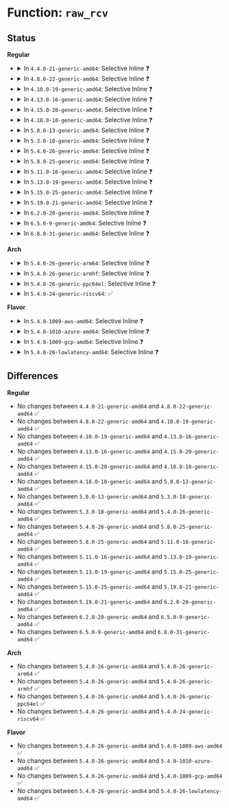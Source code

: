 # Function: <code>raw_rcv</code>

## Status
<b>Regular</b>
<ul>
<li>
<details>
<summary>In <code>4.4.0-21-generic-amd64</code>: Selective Inline ❓</summary>

```c
int raw_rcv(struct sock * sk, struct sk_buff * skb)
```

```json
{
  "name": "raw_rcv",
  "collision_type": "Unique Global",
  "inline_type": "Selective",
  "funcs": [
    {
      "addr": 18446744071586732624,
      "name": "raw_rcv",
      "external": true,
      "loc": "net/ipv4/raw.c:323",
      "file": "net/ipv4/raw.c",
      "inline": "not declared, inlined",
      "caller_inline": [],
      "caller_func": [
        "net/ipv4/ip_input.c:ip_call_ra_chain",
        "net/ipv4/ip_input.c:ip_call_ra_chain",
        "net/ipv4/raw.c:raw_local_deliver",
        "net/ipv4/ipmr.c:ip_mr_input"
      ]
    }
  ],
  "symbols": [
    {
      "addr": 18446744071586732624,
      "name": "raw_rcv",
      "section": ".text",
      "bind": "STB_GLOBAL",
      "size": 232
    }
  ]
}
```
</details>
</li>
<li>
<details>
<summary>In <code>4.8.0-22-generic-amd64</code>: Selective Inline ❓</summary>

```c
int raw_rcv(struct sock * sk, struct sk_buff * skb)
```

```json
{
  "name": "raw_rcv",
  "collision_type": "Unique Global",
  "inline_type": "Selective",
  "funcs": [
    {
      "addr": 18446744071587180640,
      "name": "raw_rcv",
      "external": true,
      "loc": "net/ipv4/raw.c:325",
      "file": "net/ipv4/raw.c",
      "inline": "not declared, inlined",
      "caller_inline": [],
      "caller_func": [
        "net/ipv4/ip_input.c:ip_call_ra_chain",
        "net/ipv4/ip_input.c:ip_call_ra_chain",
        "net/ipv4/raw.c:raw_local_deliver",
        "net/ipv4/ipmr.c:ip_mr_input"
      ]
    }
  ],
  "symbols": [
    {
      "addr": 18446744071587180640,
      "name": "raw_rcv",
      "section": ".text",
      "bind": "STB_GLOBAL",
      "size": 232
    }
  ]
}
```
</details>
</li>
<li>
<details>
<summary>In <code>4.10.0-19-generic-amd64</code>: Selective Inline ❓</summary>

```c
int raw_rcv(struct sock * sk, struct sk_buff * skb)
```

```json
{
  "name": "raw_rcv",
  "collision_type": "Unique Global",
  "inline_type": "Selective",
  "funcs": [
    {
      "addr": 18446744071587380800,
      "name": "raw_rcv",
      "external": true,
      "loc": "net/ipv4/raw.c:327",
      "file": "net/ipv4/raw.c",
      "inline": "not declared, inlined",
      "caller_inline": [],
      "caller_func": [
        "net/ipv4/ip_input.c:ip_call_ra_chain",
        "net/ipv4/ip_input.c:ip_call_ra_chain",
        "net/ipv4/raw.c:raw_local_deliver",
        "net/ipv4/ipmr.c:ip_mr_input"
      ]
    }
  ],
  "symbols": [
    {
      "addr": 18446744071587380800,
      "name": "raw_rcv",
      "section": ".text",
      "bind": "STB_GLOBAL",
      "size": 232
    }
  ]
}
```
</details>
</li>
<li>
<details>
<summary>In <code>4.13.0-16-generic-amd64</code>: Selective Inline ❓</summary>

```c
int raw_rcv(struct sock * sk, struct sk_buff * skb)
```

```json
{
  "name": "raw_rcv",
  "collision_type": "Unique Global",
  "inline_type": "Selective",
  "funcs": [
    {
      "addr": 18446744071587515184,
      "name": "raw_rcv",
      "external": true,
      "loc": "net/ipv4/raw.c:327",
      "file": "net/ipv4/raw.c",
      "inline": "not declared, inlined",
      "caller_inline": [],
      "caller_func": [
        "net/ipv4/ip_input.c:ip_call_ra_chain",
        "net/ipv4/ip_input.c:ip_call_ra_chain",
        "net/ipv4/raw.c:raw_local_deliver",
        "net/ipv4/ipmr.c:ip_mr_input"
      ]
    }
  ],
  "symbols": [
    {
      "addr": 18446744071587515184,
      "name": "raw_rcv",
      "section": ".text",
      "bind": "STB_GLOBAL",
      "size": 244
    }
  ]
}
```
</details>
</li>
<li>
<details>
<summary>In <code>4.15.0-20-generic-amd64</code>: Selective Inline ❓</summary>

```c
int raw_rcv(struct sock * sk, struct sk_buff * skb)
```

```json
{
  "name": "raw_rcv",
  "collision_type": "Unique Global",
  "inline_type": "Selective",
  "funcs": [
    {
      "addr": 18446744071588038000,
      "name": "raw_rcv",
      "external": true,
      "loc": "net/ipv4/raw.c:333",
      "file": "net/ipv4/raw.c",
      "inline": "not declared, inlined",
      "caller_inline": [],
      "caller_func": [
        "net/ipv4/ip_input.c:ip_call_ra_chain",
        "net/ipv4/ip_input.c:ip_call_ra_chain",
        "net/ipv4/raw.c:raw_local_deliver",
        "net/ipv4/ipmr.c:ip_mr_input"
      ]
    }
  ],
  "symbols": [
    {
      "addr": 18446744071588038000,
      "name": "raw_rcv",
      "section": ".text",
      "bind": "STB_GLOBAL",
      "size": 250
    }
  ]
}
```
</details>
</li>
<li>
<details>
<summary>In <code>4.18.0-10-generic-amd64</code>: Selective Inline ❓</summary>

```c
int raw_rcv(struct sock * sk, struct sk_buff * skb)
```

```json
{
  "name": "raw_rcv",
  "collision_type": "Unique Global",
  "inline_type": "Selective",
  "funcs": [
    {
      "addr": 18446744071588389408,
      "name": "raw_rcv",
      "external": true,
      "loc": "net/ipv4/raw.c:333",
      "file": "net/ipv4/raw.c",
      "inline": "not declared, inlined",
      "caller_inline": [],
      "caller_func": [
        "net/ipv4/ip_input.c:ip_call_ra_chain",
        "net/ipv4/ip_input.c:ip_call_ra_chain",
        "net/ipv4/raw.c:raw_local_deliver",
        "net/ipv4/ipmr.c:ip_mr_input"
      ]
    }
  ],
  "symbols": [
    {
      "addr": 18446744071588389408,
      "name": "raw_rcv",
      "section": ".text",
      "bind": "STB_GLOBAL",
      "size": 250
    }
  ]
}
```
</details>
</li>
<li>
<details>
<summary>In <code>5.0.0-13-generic-amd64</code>: Selective Inline ❓</summary>

```c
int raw_rcv(struct sock * sk, struct sk_buff * skb)
```

```json
{
  "name": "raw_rcv",
  "collision_type": "Unique Global",
  "inline_type": "Selective",
  "funcs": [
    {
      "addr": 18446744071588579968,
      "name": "raw_rcv",
      "external": true,
      "loc": "net/ipv4/raw.c:332",
      "file": "net/ipv4/raw.c",
      "inline": "not declared, inlined",
      "caller_inline": [],
      "caller_func": [
        "net/ipv4/ip_input.c:ip_call_ra_chain",
        "net/ipv4/ip_input.c:ip_call_ra_chain",
        "net/ipv4/raw.c:raw_local_deliver",
        "net/ipv4/ipmr.c:ip_mr_input"
      ]
    }
  ],
  "symbols": [
    {
      "addr": 18446744071588579968,
      "name": "raw_rcv",
      "section": ".text",
      "bind": "STB_GLOBAL",
      "size": 243
    }
  ]
}
```
</details>
</li>
<li>
<details>
<summary>In <code>5.3.0-18-generic-amd64</code>: Selective Inline ❓</summary>

```c
int raw_rcv(struct sock * sk, struct sk_buff * skb)
```

```json
{
  "name": "raw_rcv",
  "collision_type": "Unique Global",
  "inline_type": "Selective",
  "funcs": [
    {
      "addr": 18446744071588991280,
      "name": "raw_rcv",
      "external": true,
      "loc": "net/ipv4/raw.c:328",
      "file": "net/ipv4/raw.c",
      "inline": "not declared, inlined",
      "caller_inline": [],
      "caller_func": [
        "net/ipv4/ip_input.c:ip_call_ra_chain",
        "net/ipv4/ip_input.c:ip_call_ra_chain",
        "net/ipv4/raw.c:raw_local_deliver",
        "net/ipv4/ipmr.c:ip_mr_input"
      ]
    }
  ],
  "symbols": [
    {
      "addr": 18446744071588991280,
      "name": "raw_rcv",
      "section": ".text",
      "bind": "STB_GLOBAL",
      "size": 253
    }
  ]
}
```
</details>
</li>
<li>
<details>
<summary>In <code>5.4.0-26-generic-amd64</code>: Selective Inline ❓</summary>

```c
int raw_rcv(struct sock * sk, struct sk_buff * skb)
```

```json
{
  "name": "raw_rcv",
  "collision_type": "Unique Global",
  "inline_type": "Selective",
  "funcs": [
    {
      "addr": 18446744071589215744,
      "name": "raw_rcv",
      "external": true,
      "loc": "net/ipv4/raw.c:328",
      "file": "net/ipv4/raw.c",
      "inline": "not declared, inlined",
      "caller_inline": [],
      "caller_func": [
        "net/ipv4/ip_input.c:ip_call_ra_chain",
        "net/ipv4/ip_input.c:ip_call_ra_chain",
        "net/ipv4/raw.c:raw_local_deliver",
        "net/ipv4/ipmr.c:ip_mr_input"
      ]
    }
  ],
  "symbols": [
    {
      "addr": 18446744071589215744,
      "name": "raw_rcv",
      "section": ".text",
      "bind": "STB_GLOBAL",
      "size": 226
    }
  ]
}
```
</details>
</li>
<li>
<details>
<summary>In <code>5.8.0-25-generic-amd64</code>: Selective Inline ❓</summary>

```c
int raw_rcv(struct sock * sk, struct sk_buff * skb)
```

```json
{
  "name": "raw_rcv",
  "collision_type": "Unique Global",
  "inline_type": "Selective",
  "funcs": [
    {
      "addr": 18446744071590188240,
      "name": "raw_rcv",
      "external": true,
      "loc": "net/ipv4/raw.c:328",
      "file": "net/ipv4/raw.c",
      "inline": "not declared, inlined",
      "caller_inline": [],
      "caller_func": [
        "net/ipv4/ip_input.c:ip_call_ra_chain",
        "net/ipv4/ip_input.c:ip_call_ra_chain",
        "net/ipv4/raw.c:raw_v4_input",
        "net/ipv4/ipmr.c:ip_mr_input"
      ]
    }
  ],
  "symbols": [
    {
      "addr": 18446744071590188240,
      "name": "raw_rcv",
      "section": ".text",
      "bind": "STB_GLOBAL",
      "size": 277
    }
  ]
}
```
</details>
</li>
<li>
<details>
<summary>In <code>5.11.0-16-generic-amd64</code>: Selective Inline ❓</summary>

```c
int raw_rcv(struct sock * sk, struct sk_buff * skb)
```

```json
{
  "name": "raw_rcv",
  "collision_type": "Unique Global",
  "inline_type": "Selective",
  "funcs": [
    {
      "addr": 18446744071590237520,
      "name": "raw_rcv",
      "external": true,
      "loc": "net/ipv4/raw.c:329",
      "file": "net/ipv4/raw.c",
      "inline": "not declared, inlined",
      "caller_inline": [],
      "caller_func": [
        "net/ipv4/ip_input.c:ip_call_ra_chain",
        "net/ipv4/ip_input.c:ip_call_ra_chain",
        "net/ipv4/raw.c:raw_v4_input",
        "net/ipv4/ipmr.c:ip_mr_input"
      ]
    }
  ],
  "symbols": [
    {
      "addr": 18446744071590237520,
      "name": "raw_rcv",
      "section": ".text",
      "bind": "STB_GLOBAL",
      "size": 277
    }
  ]
}
```
</details>
</li>
<li>
<details>
<summary>In <code>5.13.0-19-generic-amd64</code>: Selective Inline ❓</summary>

```c
int raw_rcv(struct sock * sk, struct sk_buff * skb)
```

```json
{
  "name": "raw_rcv",
  "collision_type": "Unique Global",
  "inline_type": "Selective",
  "funcs": [
    {
      "addr": 18446744071590151712,
      "name": "raw_rcv",
      "external": true,
      "loc": "net/ipv4/raw.c:329",
      "file": "net/ipv4/raw.c",
      "inline": "not declared, inlined",
      "caller_inline": [],
      "caller_func": [
        "net/ipv4/ip_input.c:ip_call_ra_chain",
        "net/ipv4/ip_input.c:ip_call_ra_chain",
        "net/ipv4/raw.c:raw_v4_input",
        "net/ipv4/ipmr.c:ip_mr_input"
      ]
    }
  ],
  "symbols": [
    {
      "addr": 18446744071590151712,
      "name": "raw_rcv",
      "section": ".text",
      "bind": "STB_GLOBAL",
      "size": 277
    }
  ]
}
```
</details>
</li>
<li>
<details>
<summary>In <code>5.15.0-25-generic-amd64</code>: Selective Inline ❓</summary>

```c
int raw_rcv(struct sock * sk, struct sk_buff * skb)
```

```json
{
  "name": "raw_rcv",
  "collision_type": "Unique Global",
  "inline_type": "Selective",
  "funcs": [
    {
      "addr": 18446744071590932096,
      "name": "raw_rcv",
      "external": true,
      "loc": "net/ipv4/raw.c:329",
      "file": "net/ipv4/raw.c",
      "inline": "not declared, inlined",
      "caller_inline": [],
      "caller_func": [
        "net/ipv4/ip_input.c:ip_call_ra_chain",
        "net/ipv4/ip_input.c:ip_call_ra_chain",
        "net/ipv4/raw.c:raw_v4_input",
        "net/ipv4/ipmr.c:ip_mr_input"
      ]
    }
  ],
  "symbols": [
    {
      "addr": 18446744071590932096,
      "name": "raw_rcv",
      "section": ".text",
      "bind": "STB_GLOBAL",
      "size": 286
    }
  ]
}
```
</details>
</li>
<li>
<details>
<summary>In <code>5.19.0-21-generic-amd64</code>: Selective Inline ❓</summary>

```c
int raw_rcv(struct sock * sk, struct sk_buff * skb)
```

```json
{
  "name": "raw_rcv",
  "collision_type": "Unique Global",
  "inline_type": "Selective",
  "funcs": [
    {
      "addr": 18446744071592573696,
      "name": "raw_rcv",
      "external": true,
      "loc": "net/ipv4/raw.c:301",
      "file": "net/ipv4/raw.c",
      "inline": "not declared, inlined",
      "caller_inline": [],
      "caller_func": [
        "net/ipv4/ip_input.c:ip_call_ra_chain",
        "net/ipv4/ip_input.c:ip_call_ra_chain",
        "net/ipv4/raw.c:raw_v4_input",
        "net/ipv4/ipmr.c:ip_mr_input"
      ]
    }
  ],
  "symbols": [
    {
      "addr": 18446744071592573696,
      "name": "raw_rcv",
      "section": ".text",
      "bind": "STB_GLOBAL",
      "size": 314
    }
  ]
}
```
</details>
</li>
<li>
<details>
<summary>In <code>6.2.0-20-generic-amd64</code>: Selective Inline ❓</summary>

```c
int raw_rcv(struct sock * sk, struct sk_buff * skb)
```

```json
{
  "name": "raw_rcv",
  "collision_type": "Unique Global",
  "inline_type": "Selective",
  "funcs": [
    {
      "addr": 18446744071594435536,
      "name": "raw_rcv",
      "external": true,
      "loc": "net/ipv4/raw.c:301",
      "file": "net/ipv4/raw.c",
      "inline": "not declared, inlined",
      "caller_inline": [],
      "caller_func": [
        "net/ipv4/ip_input.c:ip_call_ra_chain",
        "net/ipv4/ip_input.c:ip_call_ra_chain",
        "net/ipv4/raw.c:raw_v4_input",
        "net/ipv4/ipmr.c:ip_mr_input"
      ]
    }
  ],
  "symbols": [
    {
      "addr": 18446744071594435536,
      "name": "raw_rcv",
      "section": ".text",
      "bind": "STB_GLOBAL",
      "size": 221
    }
  ]
}
```
</details>
</li>
<li>
<details>
<summary>In <code>6.5.0-9-generic-amd64</code>: Selective Inline ❓</summary>

```c
int raw_rcv(struct sock * sk, struct sk_buff * skb)
```

```json
{
  "name": "raw_rcv",
  "collision_type": "Unique Global",
  "inline_type": "Selective",
  "funcs": [
    {
      "addr": 18446744071594825456,
      "name": "raw_rcv",
      "external": true,
      "loc": "net/ipv4/raw.c:302",
      "file": "net/ipv4/raw.c",
      "inline": "not declared, inlined",
      "caller_inline": [],
      "caller_func": [
        "net/ipv4/ip_input.c:ip_call_ra_chain",
        "net/ipv4/ip_input.c:ip_call_ra_chain",
        "net/ipv4/raw.c:raw_v4_input",
        "net/ipv4/ipmr.c:ip_mr_input"
      ]
    }
  ],
  "symbols": [
    {
      "addr": 18446744071594825456,
      "name": "raw_rcv",
      "section": ".text",
      "bind": "STB_GLOBAL",
      "size": 273
    }
  ]
}
```
</details>
</li>
<li>
<details>
<summary>In <code>6.8.0-31-generic-amd64</code>: Selective Inline ❓</summary>

```c
int raw_rcv(struct sock * sk, struct sk_buff * skb)
```

```json
{
  "name": "raw_rcv",
  "collision_type": "Unique Global",
  "inline_type": "Selective",
  "funcs": [
    {
      "addr": 18446744071595636736,
      "name": "raw_rcv",
      "external": true,
      "loc": "net/ipv4/raw.c:304",
      "file": "net/ipv4/raw.c",
      "inline": "not declared, inlined",
      "caller_inline": [],
      "caller_func": [
        "net/ipv4/ip_input.c:ip_call_ra_chain",
        "net/ipv4/ip_input.c:ip_call_ra_chain",
        "net/ipv4/raw.c:raw_v4_input",
        "net/ipv4/ipmr.c:ip_mr_input"
      ]
    }
  ],
  "symbols": [
    {
      "addr": 18446744071595636736,
      "name": "raw_rcv",
      "section": ".text",
      "bind": "STB_GLOBAL",
      "size": 278
    }
  ]
}
```
</details>
</li>
</ul>
<b>Arch</b>
<ul>
<li>
<details>
<summary>In <code>5.4.0-26-generic-arm64</code>: Selective Inline ❓</summary>

```c
int raw_rcv(struct sock * sk, struct sk_buff * skb)
```

```json
{
  "name": "raw_rcv",
  "collision_type": "Unique Global",
  "inline_type": "Selective",
  "funcs": [
    {
      "addr": 18446603336502839200,
      "name": "raw_rcv",
      "external": true,
      "loc": "net/ipv4/raw.c:328",
      "file": "net/ipv4/raw.c",
      "inline": "not declared, inlined",
      "caller_inline": [],
      "caller_func": [
        "net/ipv4/ip_input.c:ip_call_ra_chain",
        "net/ipv4/ip_input.c:ip_call_ra_chain",
        "net/ipv4/raw.c:raw_local_deliver",
        "net/ipv4/ipmr.c:ip_mr_input"
      ]
    }
  ],
  "symbols": [
    {
      "addr": 18446603336502839200,
      "name": "raw_rcv",
      "section": ".text",
      "bind": "STB_GLOBAL",
      "size": 276
    }
  ]
}
```
</details>
</li>
<li>
<details>
<summary>In <code>5.4.0-26-generic-armhf</code>: Selective Inline ❓</summary>

```c
int raw_rcv(struct sock * sk, struct sk_buff * skb)
```

```json
{
  "name": "raw_rcv",
  "collision_type": "Unique Global",
  "inline_type": "Selective",
  "funcs": [
    {
      "addr": 3235538428,
      "name": "raw_rcv",
      "external": true,
      "loc": "net/ipv4/raw.c:328",
      "file": "net/ipv4/raw.c",
      "inline": "not declared, inlined",
      "caller_inline": [],
      "caller_func": [
        "net/ipv4/ip_input.c:ip_call_ra_chain",
        "net/ipv4/ip_input.c:ip_call_ra_chain",
        "net/ipv4/raw.c:raw_local_deliver",
        "net/ipv4/ipmr.c:ip_mr_input"
      ]
    }
  ],
  "symbols": [
    {
      "addr": 3235538428,
      "name": "raw_rcv",
      "section": ".text",
      "bind": "STB_GLOBAL",
      "size": 284
    }
  ]
}
```
</details>
</li>
<li>
<details>
<summary>In <code>5.4.0-26-generic-ppc64el</code>: Selective Inline ❓</summary>

```c
int raw_rcv(struct sock * sk, struct sk_buff * skb)
```

```json
{
  "name": "raw_rcv",
  "collision_type": "Unique Global",
  "inline_type": "Selective",
  "funcs": [
    {
      "addr": 13835058055296491232,
      "name": "raw_rcv",
      "external": true,
      "loc": "net/ipv4/raw.c:328",
      "file": "net/ipv4/raw.c",
      "inline": "not declared, inlined",
      "caller_inline": [],
      "caller_func": [
        "net/ipv4/ip_input.c:ip_call_ra_chain",
        "net/ipv4/ip_input.c:ip_call_ra_chain",
        "net/ipv4/raw.c:raw_local_deliver",
        "net/ipv4/ipmr.c:ip_mr_input"
      ]
    }
  ],
  "symbols": [
    {
      "addr": 13835058055296491232,
      "name": "raw_rcv",
      "section": ".text",
      "bind": "STB_GLOBAL",
      "size": 348
    }
  ]
}
```
</details>
</li>
<li>
<details>
<summary>In <code>5.4.0-24-generic-riscv64</code>: ✅</summary>

```c
int raw_rcv(struct sock * sk, struct sk_buff * skb)
```

```json
{
  "name": "raw_rcv",
  "collision_type": "Unique Global",
  "inline_type": "No",
  "funcs": [
    {
      "addr": 18446743936278948184,
      "name": "raw_rcv",
      "external": true,
      "loc": "net/ipv4/raw.c:328",
      "file": "net/ipv4/raw.c",
      "inline": "seen, unknown",
      "caller_inline": [],
      "caller_func": [
        "net/ipv4/ip_input.c:ip_call_ra_chain",
        "net/ipv4/ip_input.c:ip_call_ra_chain",
        "net/ipv4/raw.c:raw_local_deliver",
        "net/ipv4/ipmr.c:ip_mr_input"
      ]
    }
  ],
  "symbols": [
    {
      "addr": 18446743936278948184,
      "name": "raw_rcv",
      "section": ".text",
      "bind": "STB_GLOBAL",
      "size": 208
    }
  ]
}
```
</details>
</li>
</ul>
<b>Flavor</b>
<ul>
<li>
<details>
<summary>In <code>5.4.0-1009-aws-amd64</code>: Selective Inline ❓</summary>

```c
int raw_rcv(struct sock * sk, struct sk_buff * skb)
```

```json
{
  "name": "raw_rcv",
  "collision_type": "Unique Global",
  "inline_type": "Selective",
  "funcs": [
    {
      "addr": 18446744071588822128,
      "name": "raw_rcv",
      "external": true,
      "loc": "net/ipv4/raw.c:328",
      "file": "net/ipv4/raw.c",
      "inline": "not declared, inlined",
      "caller_inline": [],
      "caller_func": [
        "net/ipv4/ip_input.c:ip_call_ra_chain",
        "net/ipv4/ip_input.c:ip_call_ra_chain",
        "net/ipv4/raw.c:raw_local_deliver",
        "net/ipv4/ipmr.c:ip_mr_input"
      ]
    }
  ],
  "symbols": [
    {
      "addr": 18446744071588822128,
      "name": "raw_rcv",
      "section": ".text",
      "bind": "STB_GLOBAL",
      "size": 226
    }
  ]
}
```
</details>
</li>
<li>
<details>
<summary>In <code>5.4.0-1010-azure-amd64</code>: Selective Inline ❓</summary>

```c
int raw_rcv(struct sock * sk, struct sk_buff * skb)
```

```json
{
  "name": "raw_rcv",
  "collision_type": "Unique Global",
  "inline_type": "Selective",
  "funcs": [
    {
      "addr": 18446744071588534064,
      "name": "raw_rcv",
      "external": true,
      "loc": "net/ipv4/raw.c:328",
      "file": "net/ipv4/raw.c",
      "inline": "not declared, inlined",
      "caller_inline": [],
      "caller_func": [
        "net/ipv4/ip_input.c:ip_call_ra_chain",
        "net/ipv4/ip_input.c:ip_call_ra_chain",
        "net/ipv4/raw.c:raw_local_deliver",
        "net/ipv4/ipmr.c:ip_mr_input"
      ]
    }
  ],
  "symbols": [
    {
      "addr": 18446744071588534064,
      "name": "raw_rcv",
      "section": ".text",
      "bind": "STB_GLOBAL",
      "size": 226
    }
  ]
}
```
</details>
</li>
<li>
<details>
<summary>In <code>5.4.0-1009-gcp-amd64</code>: Selective Inline ❓</summary>

```c
int raw_rcv(struct sock * sk, struct sk_buff * skb)
```

```json
{
  "name": "raw_rcv",
  "collision_type": "Unique Global",
  "inline_type": "Selective",
  "funcs": [
    {
      "addr": 18446744071589258304,
      "name": "raw_rcv",
      "external": true,
      "loc": "net/ipv4/raw.c:328",
      "file": "net/ipv4/raw.c",
      "inline": "not declared, inlined",
      "caller_inline": [],
      "caller_func": [
        "net/ipv4/ip_input.c:ip_call_ra_chain",
        "net/ipv4/ip_input.c:ip_call_ra_chain",
        "net/ipv4/raw.c:raw_local_deliver",
        "net/ipv4/ipmr.c:ip_mr_input"
      ]
    }
  ],
  "symbols": [
    {
      "addr": 18446744071589258304,
      "name": "raw_rcv",
      "section": ".text",
      "bind": "STB_GLOBAL",
      "size": 226
    }
  ]
}
```
</details>
</li>
<li>
<details>
<summary>In <code>5.4.0-26-lowlatency-amd64</code>: Selective Inline ❓</summary>

```c
int raw_rcv(struct sock * sk, struct sk_buff * skb)
```

```json
{
  "name": "raw_rcv",
  "collision_type": "Unique Global",
  "inline_type": "Selective",
  "funcs": [
    {
      "addr": 18446744071589299360,
      "name": "raw_rcv",
      "external": true,
      "loc": "net/ipv4/raw.c:328",
      "file": "net/ipv4/raw.c",
      "inline": "not declared, inlined",
      "caller_inline": [],
      "caller_func": [
        "net/ipv4/ip_input.c:ip_call_ra_chain",
        "net/ipv4/ip_input.c:ip_call_ra_chain",
        "net/ipv4/raw.c:raw_local_deliver",
        "net/ipv4/ipmr.c:ip_mr_input"
      ]
    }
  ],
  "symbols": [
    {
      "addr": 18446744071589299360,
      "name": "raw_rcv",
      "section": ".text",
      "bind": "STB_GLOBAL",
      "size": 226
    }
  ]
}
```
</details>
</li>
</ul>

## Differences
<b>Regular</b>
<ul>
<li>
No changes between <code>4.4.0-21-generic-amd64</code> and <code>4.8.0-22-generic-amd64</code> ✅
</li>
<li>
No changes between <code>4.8.0-22-generic-amd64</code> and <code>4.10.0-19-generic-amd64</code> ✅
</li>
<li>
No changes between <code>4.10.0-19-generic-amd64</code> and <code>4.13.0-16-generic-amd64</code> ✅
</li>
<li>
No changes between <code>4.13.0-16-generic-amd64</code> and <code>4.15.0-20-generic-amd64</code> ✅
</li>
<li>
No changes between <code>4.15.0-20-generic-amd64</code> and <code>4.18.0-10-generic-amd64</code> ✅
</li>
<li>
No changes between <code>4.18.0-10-generic-amd64</code> and <code>5.0.0-13-generic-amd64</code> ✅
</li>
<li>
No changes between <code>5.0.0-13-generic-amd64</code> and <code>5.3.0-18-generic-amd64</code> ✅
</li>
<li>
No changes between <code>5.3.0-18-generic-amd64</code> and <code>5.4.0-26-generic-amd64</code> ✅
</li>
<li>
No changes between <code>5.4.0-26-generic-amd64</code> and <code>5.8.0-25-generic-amd64</code> ✅
</li>
<li>
No changes between <code>5.8.0-25-generic-amd64</code> and <code>5.11.0-16-generic-amd64</code> ✅
</li>
<li>
No changes between <code>5.11.0-16-generic-amd64</code> and <code>5.13.0-19-generic-amd64</code> ✅
</li>
<li>
No changes between <code>5.13.0-19-generic-amd64</code> and <code>5.15.0-25-generic-amd64</code> ✅
</li>
<li>
No changes between <code>5.15.0-25-generic-amd64</code> and <code>5.19.0-21-generic-amd64</code> ✅
</li>
<li>
No changes between <code>5.19.0-21-generic-amd64</code> and <code>6.2.0-20-generic-amd64</code> ✅
</li>
<li>
No changes between <code>6.2.0-20-generic-amd64</code> and <code>6.5.0-9-generic-amd64</code> ✅
</li>
<li>
No changes between <code>6.5.0-9-generic-amd64</code> and <code>6.8.0-31-generic-amd64</code> ✅
</li>
</ul>
<b>Arch</b>
<ul>
<li>
No changes between <code>5.4.0-26-generic-amd64</code> and <code>5.4.0-26-generic-arm64</code> ✅
</li>
<li>
No changes between <code>5.4.0-26-generic-amd64</code> and <code>5.4.0-26-generic-armhf</code> ✅
</li>
<li>
No changes between <code>5.4.0-26-generic-amd64</code> and <code>5.4.0-26-generic-ppc64el</code> ✅
</li>
<li>
No changes between <code>5.4.0-26-generic-amd64</code> and <code>5.4.0-24-generic-riscv64</code> ✅
</li>
</ul>
<b>Flavor</b>
<ul>
<li>
No changes between <code>5.4.0-26-generic-amd64</code> and <code>5.4.0-1009-aws-amd64</code> ✅
</li>
<li>
No changes between <code>5.4.0-26-generic-amd64</code> and <code>5.4.0-1010-azure-amd64</code> ✅
</li>
<li>
No changes between <code>5.4.0-26-generic-amd64</code> and <code>5.4.0-1009-gcp-amd64</code> ✅
</li>
<li>
No changes between <code>5.4.0-26-generic-amd64</code> and <code>5.4.0-26-lowlatency-amd64</code> ✅
</li>
</ul>
